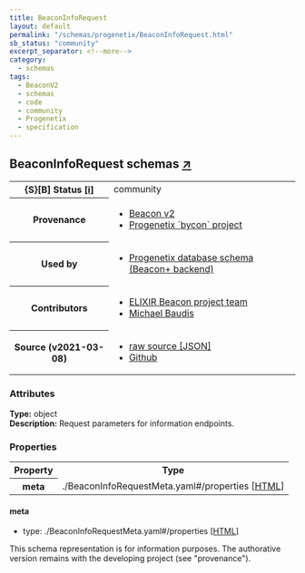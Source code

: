 ```yaml
---
title: BeaconInfoRequest
layout: default
permalink: "/schemas/progenetix/BeaconInfoRequest.html"
sb_status: "community"
excerpt_separator: <!--more-->
category:
  - schemas
tags:
  - BeaconV2
  - schemas
  - code
  - community
  - Progenetix
  - specification
---
```


<div id="schema-header-title">
  <h2>BeaconInfoRequest <span id="schema-header-title-project">schemas <a href="https://github.com/progenetix/schemas" target="_BLANK">&nearr;</a></span> </h2>
</div>

<table id="schema-header-table">
  <tr>
    <th>{S}[B] Status <a href="https://schemablocks.org/about/sb-status-levels.html">[i]</a></th>
    <td><div id="schema-header-status">community</div></td>
  </tr>

  <tr>
    <th>Provenance</th>
    <td>
      <ul>
<li><a href="https://github.com/ga4gh-beacon/specification-v2">Beacon v2</a></li>
<li><a href="https://github.com/progenetix/bycon/">Progenetix `bycon` project</a></li>
      </ul>
    </td>
  </tr>
  <tr>
    <th>Used by</th>
    <td>
      <ul>
<li><a href="https://github.com/progenetix/schemas/">Progenetix database schema (Beacon+ backend)</a></li>
      </ul>
    </td>
  </tr>

<!--more-->

  <tr>
    <th>Contributors</th>
    <td>
      <ul>
<li><a href="https://beacon-project.io/categories/people.html">ELIXIR Beacon project team</a></li>
<li><a href="https://orcid.org/0000-0002-9903-4248">Michael Baudis</a></li>
      </ul>
    </td>
  </tr>
  <tr>
    <th>Source (v2021-03-08)</th>
    <td>
      <ul>
        <li><a href="current/BeaconInfoRequest.json" target="_BLANK">raw source [JSON]</a></li>
        <li><a href="https://github.com/progenetix/schemas/blob/master/schemas/BeaconInfoRequest.yaml" target="_BLANK">Github</a></li>
      </ul>
    </td>
  </tr>
</table>

<div id="schema-attributes-title">
  <h3>Attributes</h3>
</div>

  
__Type:__ object  
__Description:__ Request parameters for information endpoints.

### Properties

<table id="schema-properties-table">
  <tr>
    <th>Property</th>
    <th>Type</th>
  </tr>
  <tr>
    <th>meta</th>
    <td>./BeaconInfoRequestMeta.yaml#/properties [<a href="./BeaconInfoRequestMeta.html">HTML</a>]</td>
  </tr>

</table>


#### meta

* type: ./BeaconInfoRequestMeta.yaml#/properties [<a href="./BeaconInfoRequestMeta.html">HTML</a>]



<div id="schema-footer">
This schema representation is for information purposes. The authorative 
version remains with the developing project (see "provenance").
</div>


